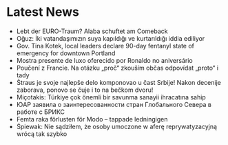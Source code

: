 # Latest News
-  Lebt der EURO-Traum? Alaba schuftet am Comeback
-  Oğuz: İki vatandaşımızın suya kapıldığı ve kurtarıldığı iddia ediliyor
-  Gov. Tina Kotek, local leaders declare 90-day fentanyl state of emergency for downtown Portland
-  Mostra presente de luxo oferecido por Ronaldo no aniversário
-  Poučení z Francie. Na otázku „proč“ zkouším občas odpovídat „proto“ i tady
-  Štraus je svoje najlepše delo komponovao u čast Srbije! Nakon decenije zaborava, ponovo se čuje i to na bečkom dvoru!
-  Miçotakis: Türkiye çok önemli bir savunma sanayii ihracatına sahip
-  ЮАР заявила о заинтересованности стран Глобального Севера в работе с БРИКС
-  Femta raka förlusten för Modo – tappade ledningigen
-  Śpiewak: Nie sądziłem, że osoby umoczone w aferę reprywatyzacyjną wrócą tak szybko
